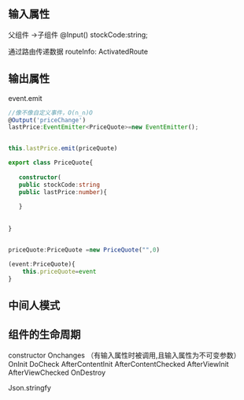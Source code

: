 ## 输入属性
父组件 ->子组件
@Input()
stockCode:string;

通过路由传递数据
routeInfo: ActivatedRoute

## 输出属性
event.emit

```TypeScript
//像不像自定义事件，O(∩_∩)O
@Output('priceChange')
lastPrice:EventEmitter<PriceQuote>=new EventEmitter();


this.lastPrice.emit(priceQuote)

```

```TypeScript
export class PriceQuote{
   
   constructor(
   public stockCode:string
   public lastPrice:number){
       
   }
   
   
}

```


```TypeScript

priceQuote:PriceQuote =new PriceQuote("",0)

(event:PriceQuote){
    this.priceQuote=event
}

```

## 中间人模式
## 组件的生命周期
constructor
Onchanges （有输入属性时被调用,且输入属性为不可变参数）
OnInit
DoCheck
AfterContentInit
AfterContentChecked
AfterViewInit
AfterViewChecked
OnDestroy


Json.stringfy